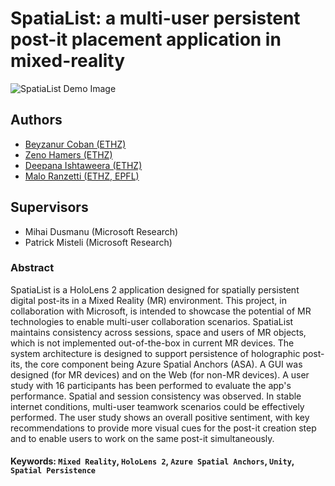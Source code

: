 # SpatiaList: a multi-user persistent post-it placement application in mixed-reality

![SpatiaList Demo Image](/resources/app.png)

## Authors
- [Beyzanur Coban (ETHZ)](https://github.com/beyzanurcoban)
- [Zeno Hamers (ETHZ)](https://github.com/H-Zeno)
- [Deepana Ishtaweera (ETHZ)](https://github.com/deepanaishtaweera)
- [Malo Ranzetti (ETHZ, EPFL)](https://github.com/mrztti)

## Supervisors
- Mihai Dusmanu (Microsoft Research)
- Patrick Misteli (Microsoft Research)

### Abstract
SpatiaList is a HoloLens 2 application designed for spatially persistent digital post-its in a Mixed Reality (MR) environment. This project, in collaboration with Microsoft, is intended to showcase the potential of MR technologies to enable multi-user collaboration scenarios.
SpatiaList maintains consistency across sessions, space and users of MR objects, which is not implemented out-of-the-box in current MR devices. The system architecture is designed to support persistence of holographic post-its, the core component being Azure Spatial Anchors (ASA). 
A GUI was designed (for MR devices) and on the Web (for non-MR devices). A user study with 16 participants has been performed to evaluate the app's performance. Spatial and session consistency was observed. In stable internet conditions, multi-user teamwork scenarios could be effectively performed.
The user study shows an overall positive sentiment, with key recommendations to provide more visual cues for the post-it creation step and to enable users to work on the same post-it simultaneously.

#### Keywords: `Mixed Reality`, `HoloLens 2`, `Azure Spatial Anchors`, `Unity`, `Spatial Persistence`

